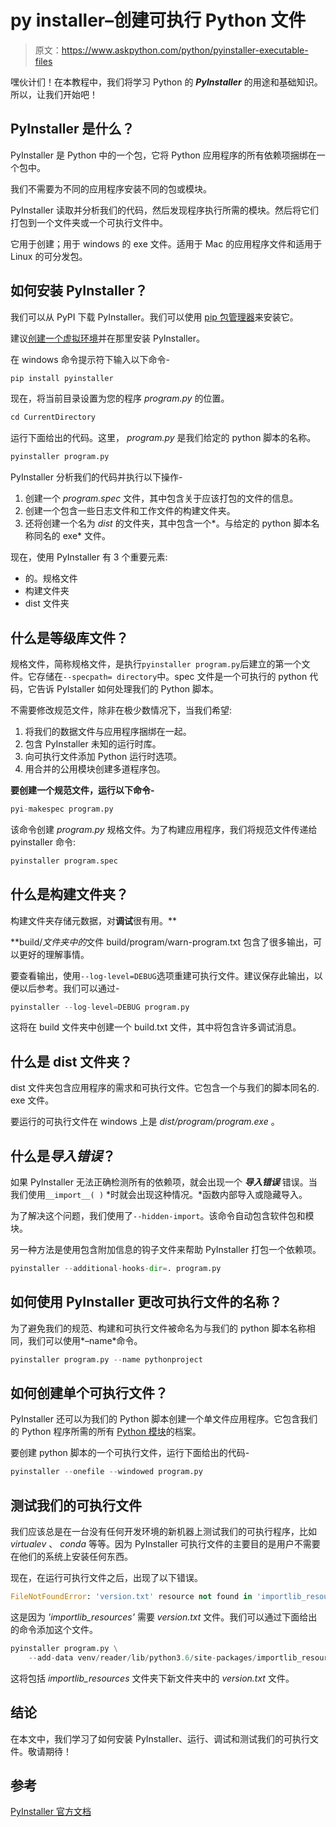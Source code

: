 # py installer–创建可执行 Python 文件

> 原文：<https://www.askpython.com/python/pyinstaller-executable-files>

嘿伙计们！在本教程中，我们将学习 Python 的 ***PyInstaller*** 的用途和基础知识。所以，让我们开始吧！

## PyInstaller 是什么？

PyInstaller 是 Python 中的一个包，它将 Python 应用程序的所有依赖项捆绑在一个包中。

我们不需要为不同的应用程序安装不同的包或模块。

PyInstaller 读取并分析我们的代码，然后发现程序执行所需的模块。然后将它们打包到一个文件夹或一个可执行文件中。

它用于创建；用于 windows 的 exe 文件。适用于 Mac 的应用程序文件和适用于 Linux 的可分发包。

## 如何安装 PyInstaller？

我们可以从 PyPI 下载 PyInstaller。我们可以使用 [pip 包管理器](https://www.askpython.com/python-modules/python-pip)来安装它。

建议[创建一个虚拟环境](https://www.askpython.com/python/examples/virtual-environments-in-python)并在那里安装 PyInstaller。

在 windows 命令提示符下输入以下命令-

```py
pip install pyinstaller

```

现在，将当前目录设置为您的程序 *program.py* 的位置。

```py
cd CurrentDirectory

```

运行下面给出的代码。这里， *program.py* 是我们给定的 python 脚本的名称。

```py
pyinstaller program.py

```

PyInstaller 分析我们的代码并执行以下操作-

1.  创建一个 *program.spec* 文件，其中包含关于应该打包的文件的信息。
2.  创建一个包含一些日志文件和工作文件的构建文件夹。
3.  还将创建一个名为 *dist* 的文件夹，其中包含一个*。与给定的 python 脚本名称同名的 exe* 文件。

现在，使用 PyInstaller 有 3 个重要元素:

*   的。规格文件
*   构建文件夹
*   dist 文件夹

## 什么是等级库文件？

规格文件，简称规格文件，是执行`pyinstaller program.py`后建立的第一个文件。它存储在`--specpath= directory`中。spec 文件是一个可执行的 python 代码，它告诉 PyIstaller 如何处理我们的 Python 脚本。

不需要修改规范文件，除非在极少数情况下，当我们希望:

1.  将我们的数据文件与应用程序捆绑在一起。
2.  包含 PyInstaller 未知的运行时库。
3.  向可执行文件添加 Python 运行时选项。
4.  用合并的公用模块创建多道程序包。

**要创建一个规范文件，运行以下命令-**

```py
pyi-makespec program.py

```

该命令创建 *program.py* 规格文件。为了构建应用程序，我们将规范文件传递给 pyinstaller 命令:

```py
pyinstaller program.spec

```

## 什么是构建文件夹？

构建文件夹存储元数据，对**调试**很有用。**

**build/*文件夹中的*文件 build/program/warn-program.txt 包含了很多输出，可以更好的理解事情。

要查看输出，使用`--log-level=DEBUG`选项重建可执行文件。建议保存此输出，以便以后参考。我们可以通过-

```py
pyinstaller --log-level=DEBUG program.py

```

这将在 build 文件夹中创建一个 build.txt 文件，其中将包含许多调试消息。

## 什么是 dist 文件夹？

dist 文件夹包含应用程序的需求和可执行文件。它包含一个与我们的脚本同名的. exe 文件。

要运行的可执行文件在 windows 上是 *dist/program/program.exe* 。

## 什么是*导入错误*？

如果 PyInstaller 无法正确检测所有的依赖项，就会出现一个 ***导入错误*** 错误。当我们使用`__import__( )` *时就会出现这种情况。*函数内部导入或隐藏导入。

为了解决这个问题，我们使用了`--hidden-import`。该命令自动包含软件包和模块。

另一种方法是使用包含附加信息的钩子文件来帮助 PyInstaller 打包一个依赖项。

```py
pyinstaller --additional-hooks-dir=. program.py

```

## 如何使用 PyInstaller 更改可执行文件的名称？

为了避免我们的规范、构建和可执行文件被命名为与我们的 python 脚本名称相同，我们可以使用*–name*命令。

```py
pyinstaller program.py --name pythonproject

```

## 如何创建单个可执行文件？

PyInstaller 还可以为我们的 Python 脚本创建一个单文件应用程序。它包含我们的 Python 程序所需的所有 [Python 模块](https://www.askpython.com/python-modules/python-modules)的档案。

要创建 python 脚本的一个可执行文件，运行下面给出的代码-

```py
pyinstaller --onefile --windowed program.py

```

## 测试我们的可执行文件

我们应该总是在一台没有任何开发环境的新机器上测试我们的可执行程序，比如 *virtualev* 、 *conda* 等等。因为 PyInstaller 可执行文件的主要目的是用户不需要在他们的系统上安装任何东西。

现在，在运行可执行文件之后，出现了以下错误。

```py
FileNotFoundError: 'version.txt' resource not found in 'importlib_resources'

```

这是因为 *'importlib_resources'* 需要 *version.txt* 文件。我们可以通过下面给出的命令添加这个文件。

```py
pyinstaller program.py \
    --add-data venv/reader/lib/python3.6/site-packages/importlib_resources/version.txt:importlib_resources

```

这将包括 *importlib_resources* 文件夹下新文件夹中的 *version.txt* 文件。

## 结论

在本文中，我们学习了如何安装 PyInstaller、运行、调试和测试我们的可执行文件。敬请期待！

## 参考

[PyInstaller 官方文档](https://pyinstaller.org/en/stable/)